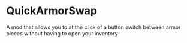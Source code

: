 # QuickArmorSwap
A mod that allows you to at the click of a button switch between armor pieces without having to open your inventory
